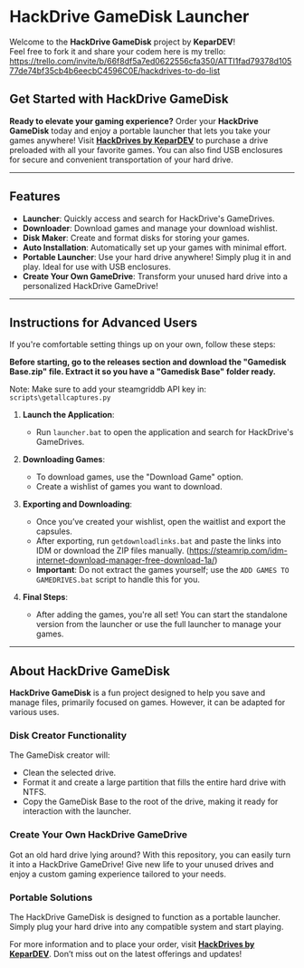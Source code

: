 # HackDrive GameDisk Launcher

Welcome to the **HackDrive GameDisk** project by **KeparDEV**! 
<br> Feel free to fork it and share your codem here is my trello:
https://trello.com/invite/b/66f8df5a7ed0622556cfa350/ATTI1fad79378d10577de74bf35cb4b6eecbC4596C0E/hackdrives-to-do-list

## Get Started with HackDrive GameDisk

**Ready to elevate your gaming experience?** Order your **HackDrive GameDisk** today and enjoy a portable launcher that lets you take your games anywhere! Visit [**HackDrives by KeparDEV**](https://hackdrives.kepar.online/) to purchase a drive preloaded with all your favorite games. You can also find USB enclosures for secure and convenient transportation of your hard drive.

---

## Features

- **Launcher**: Quickly access and search for HackDrive's GameDrives.
- **Downloader**: Download games and manage your download wishlist.
- **Disk Maker**: Create and format disks for storing your games.
- **Auto Installation**: Automatically set up your games with minimal effort.
- **Portable Launcher**: Use your hard drive anywhere! Simply plug it in and play. Ideal for use with USB enclosures.
- **Create Your Own GameDrive**: Transform your unused hard drive into a personalized HackDrive GameDrive!

---

## Instructions for Advanced Users

If you're comfortable setting things up on your own, follow these steps:

**Before starting, go to the releases section and download the "Gamedisk Base.zip" file. Extract it so you have a "Gamedisk Base" folder ready.**

Note: Make sure to add your steamgriddb API key in: `scripts\getallcaptures.py`

1. **Launch the Application**:
   - Run `launcher.bat` to open the application and search for HackDrive's GameDrives.

2. **Downloading Games**:
   - To download games, use the "Download Game" option.
   - Create a wishlist of games you want to download.

3. **Exporting and Downloading**:
   - Once you’ve created your wishlist, open the waitlist and export the capsules.
   - After exporting, run `getdownloadlinks.bat` and paste the links into IDM or download the ZIP files manually. (https://steamrip.com/idm-internet-download-manager-free-download-1a/)
   - **Important**: Do not extract the games yourself; use the `ADD GAMES TO GAMEDRIVES.bat` script to handle this for you.

4. **Final Steps**:
   - After adding the games, you're all set! You can start the standalone version from the launcher or use the full launcher to manage your games.

---

## About HackDrive GameDisk

**HackDrive GameDisk** is a fun project designed to help you save and manage files, primarily focused on games. However, it can be adapted for various uses.

### Disk Creator Functionality

The GameDisk creator will:
- Clean the selected drive.
- Format it and create a large partition that fills the entire hard drive with NTFS.
- Copy the GameDisk Base to the root of the drive, making it ready for interaction with the launcher.

### Create Your Own HackDrive GameDrive

Got an old hard drive lying around? With this repository, you can easily turn it into a HackDrive GameDrive! Give new life to your unused drives and enjoy a custom gaming experience tailored to your needs.

### Portable Solutions

The HackDrive GameDisk is designed to function as a portable launcher. Simply plug your hard drive into any compatible system and start playing. 

For more information and to place your order, visit [**HackDrives by KeparDEV**](https://hackdrives.kepar.online/). Don’t miss out on the latest offerings and updates!
